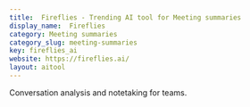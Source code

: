 ```yaml
---
title:  Fireflies - Trending AI tool for Meeting summaries
display_name:  Fireflies
category: Meeting summaries
category_slug: meeting-summaries
key: fireflies_ai
website: https://fireflies.ai/
layout: aitool
---
```


Conversation analysis and notetaking for teams.
